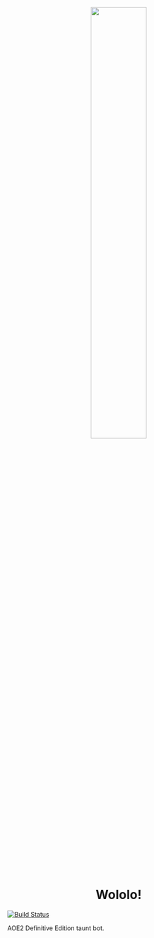 <p align="center">
    <img src="https://github.com/evanjaramillo/wololo/tree/master/assets/monk.jpeg" width="50%"/>
</p>
<h1 align="center">Wololo!</h1>

[![Build Status](https://travis-ci.com/evanjaramillo/wololo.svg?branch=master)](https://travis-ci.com/evanjaramillo/wololo)

AOE2 Definitive Edition taunt bot.
